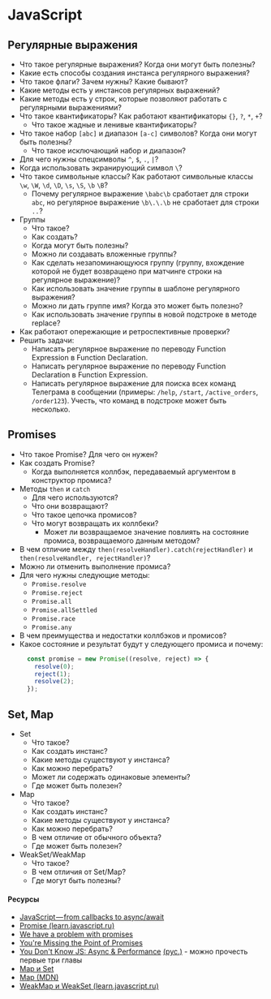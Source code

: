 # JavaScript

## Регулярные выражения

* Что такое регулярные выражения? Когда они могут быть полезны?
* Какие есть способы создания инстанса регулярного выражения?
* Что такое флаги? Зачем нужны? Какие бывают?
* Какие методы есть у инстансов регулярных выражений?
* Какие методы есть у строк, которые позволяют работать с регулярными выражениями?
* Что такое квантификаторы? Как работают квантификаторы `{}`, `?`, `*`, `+`?
  * Что такое жадные и ленивые квантификаторы?
* Что такое набор `[abc]` и диапазон `[a-c]` символов? Когда они могут быть полезны?
  * Что такое исключающий набор и диапазон?
* Для чего нужны спецсимволы `^`, `$`, `.`, `|`?
* Когда использовать экранирующий символ `\`?
* Что такое символьные классы? Как работают символьные классы `\w`, `\W`, `\d`, `\D`, `\s`, `\S`, `\b` `\B`?
  * Почему регулярное выражение `\babc\b` сработает для строки `abc`, но регулярное выражение `\b\.\.\b` не сработает для строки `..`?
* Группы
  * Что такое?
  * Как создать?
  * Когда могут быть полезны?
  * Можно ли создавать вложенные группы?
  * Как сделать незапоминающуюся группу (группу, вхождение которой не будет возвращено при матчинге строки на регулярное выражение)?
  * Как использовать значение группы в шаблоне регулярного выражения?
  * Можно ли дать группе имя? Когда это может быть полезно?
  * Как использовать значение группы в новой подстроке в методе replace?
* Как работают опережающие и ретроспективные проверки?
* Решить задачи:
  * Написать регулярное выражение по переводу Function Expression в Function Declaration.
  * Написать регулярное выражение по переводу Function Declaration в Function Expression.
  * Написать регулярное выражение для поиска всех команд Телеграма в сообщении (примеры: `/help`, `/start`, `/active_orders`, `/order123`). Учесть, что команд в подстроке может быть несколько.

## Promises

* Что такое Promise? Для чего он нужен?
* Как создать Promise?
  * Когда выполняется коллбэк, передаваемый аргументом в конструктор промиса?
* Методы `then` и `catch`
  * Для чего используются?
  * Что они возвращают?
  * Что такое цепочка промисов?
  * Что могут возвращать их коллбеки?
    * Может ли возвращаемое значение повлиять на состояние промиса, возвращаемого данным методом?
* В чем отличие между `then(resolveHandler).catch(rejectHandler)` и `then(resolveHandler, rejectHandler)`?
* Можно ли отменить выполнение промиса?
* Для чего нужны следующие методы:
  * `Promise.resolve`
  * `Promise.reject`
  * `Promise.all`
  * `Promise.allSettled`
  * `Promise.race`
  * `Promise.any`
* В чем преимущества и недостатки коллбэков и промисов?
* Какое состояние и результат будут у следующего промиса и почему:
  ```javascript
    const promise = new Promise((resolve, reject) => {
      resolve(0);
      reject(1);
      resolve(2);
    });
  ```

## Set, Map

* Set
  * Что такое?
  * Как создать инстанс?
  * Какие методы существуют у инстанса?
  * Как можно перебрать?
  * Может ли содержать одинаковые элементы?
  * Где может быть полезен?
* Map
  * Что такое?
  * Как создать инстанс?
  * Какие методы существуют у инстанса?
  * Как можно перебрать?
  * В чем отличие от обычного объекта?
  * Где может быть полезен?
* WeakSet/WeakMap
  * Что такое?
  * В чем отличия от Set/Map?
  * Где могут быть полезны?

#### Ресурсы

* [JavaScript — from callbacks to async/await](https://medium.freecodecamp.org/javascript-from-callbacks-to-async-await-1cc090ddad99)
* [Promise (learn.javascript.ru)](https://learn.javascript.ru/promise)
* [We have a problem with promises](https://pouchdb.com/2015/05/18/we-have-a-problem-with-promises.html)
* [You're Missing the Point of Promises](https://blog.domenic.me/youre-missing-the-point-of-promises/#toc_1)
* [You Don't Know JS: Async & Performance](https://github.com/leonardomso/You-Dont-Know-JS/tree/master/async%20%26%20performance) [(рус.)](https://github.com/devSchacht/You-Dont-Know-JS/tree/master/async%20%26%20performance) - можно прочесть первые три главы
* [Map и Set](https://learn.javascript.ru/map-set)
* [Map (MDN)](https://developer.mozilla.org/en-US/docs/Web/JavaScript/Reference/Global_Objects/Map)
* [WeakMap и WeakSet (learn.javascript.ru)](https://learn.javascript.ru/weakmap-weakset)
